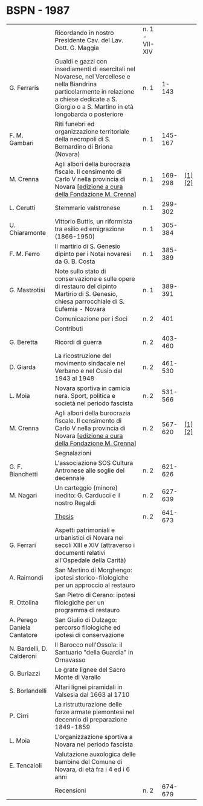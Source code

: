 # BSPN - 1987

<table>
    <tr>
        <td></td>
        <td>Ricordando in nostro Presidente Cav. del Lav. Dott. G. Maggia</td>
        <td>n. 1 - VII-XIV</td>
        <td></td>
    </tr>
    <tr>
        <td>G. Ferraris</td>
        <td>Gualdi e gazzi con insediamenti di esercitali nel Novarese, nel Vercellese e nella Biandrina particolarmente
            in relazione a chiese dedicate a S. Giorgio o a S. Martino in et&agrave; longobarda o posteriore
        </td>
        <td>n. 1</td>
        <td>1-143</td>
        <td></td>
    </tr>
    <tr>
        <td>F. M. Gambari</td>
        <td>Riti funebri ed organizzazione territoriale della necropoli di S. Bernardino di Briona (Novara)</td>
        <td>n. 1</td>
        <td>145-167</td>
        <td></td>
    </tr>
    <tr>
        <td>M. Crenna</td>
        <td>Agli albori della burocrazia fiscale. Il censimento di Carlo V nella provincia di Novara [<a
                href="http://progettofondazionedonmariocrenna.oneminutesite.it/files/2015/08/26/28-Carlo_V_-_Prima_e_Seconda_parte.pdf"
                target="_blank">edizione a cura della Fondazione M. Crenna</a>]
        </td>
        <td>n. 1</td>
        <td>169-298</td>
        <td>
            <a href="https://www.calameo.com/read/0047331285042afb75163">[1]</a>
            <a href="https://en.calameo.com/read/00473312870ac6fde31c0">[2]</a>
        </td>
    </tr>
    <tr>
        <td>L. Cerutti</td>
        <td>Stemmario valstronese</td>
        <td>n. 1</td>
        <td>299-302</td>
        <td></td>
    </tr>
    <tr>
        <td>U. Chiaramonte</td>
        <td>Vittorio Buttis, un riformista tra esilio ed emigrazione (1866-1950)</td>
        <td>n. 1</td>
        <td>305-384</td>
        <td></td>
    </tr>
    <tr>
        <td>F. M. Ferro</td>
        <td>Il martirio di S. Genesio dipinto per i Notai novaresi da G. B. Costa</td>
        <td>n. 1</td>
        <td>385-389</td>
        <td></td>
    </tr>
    <tr>
        <td>G. Mastrotisi</td>
        <td>Note sullo stato di conservazione e sulle opere di restauro del dipinto Martirio di S. Genesio, chiesa
            parrocchiale di S. Eufemia - Novara
        </td>
        <td>n. 1</td>
        <td>389-391</td>
        <td></td>
    </tr>
    <tr>
        <td></td>
        <td>Comunicazione per i Soci</td>
        <td>n. 2</td>
        <td>401</td>
        <td></td>
    </tr>
    <tr>
        <td></td>
        <td>Contributi</td>
        <td></td>
        <td></td>
    </tr>
    <tr>
        <td>G. Beretta</td>
        <td>Ricordi di guerra</td>
        <td>n. 2</td>
        <td>403-460</td>
        <td></td>
    </tr>
    <tr>
        <td>D. Giarda</td>
        <td>La ricostruzione del movimento sindacale nel Verbano e nel Cusio dal 1943 al 1948</td>
        <td>n. 2</td>
        <td>461-530</td>
        <td></td>
    </tr>
    <tr>
        <td>L. Moia</td>
        <td>Novara sportiva in camicia nera. Sport, politica e societ&agrave; nel periodo fascista</td>
        <td>n. 2</td>
        <td>531-566</td>
        <td></td>
    </tr>
    <tr>
        <td>M. Crenna</td>
        <td>Agli albori della burocrazia fiscale. Il censimento di Carlo V nella provincia di Novara [<a
                href="http://progettofondazionedonmariocrenna.oneminutesite.it/files/2015/08/26/28-Carlo_V_-_Prima_e_Seconda_parte.pdf#page=108"
                target="_blank">edizione a cura della Fondazione M. Crenna</a>]
        </td>
        <td>n. 2</td>
        <td>567-620</td>
        <td>
            <a href="https://www.calameo.com/read/0047331285042afb75163">[1]</a>
            <a href="https://en.calameo.com/read/00473312870ac6fde31c0">[2]</a>
        </td>
    </tr>
    <tr>
        <td></td>
        <td>Segnalazioni</td>
        <td></td>
        <td></td>
    </tr>
    <tr>
        <td>G. F. Bianchetti</td>
        <td>L'associazione SOS Cultura Antronese alle soglie del decennale</td>
        <td>n. 2</td>
        <td>621-626</td>
        <td></td>
    </tr>
    <tr>
        <td>M. Nagari</td>
        <td>Un carteggio (minore) inedito: G. Carducci e il nostro Regaldi</td>
        <td>n. 2</td>
        <td>627-639</td>
        <td></td>
    </tr>
    <tr>
        <td></td>
        <td><a href="http://www.ssno.it/BSPNo/bspn_thesis.html#1987">Thesis</a></td>
        <td>n. 2</td>
        <td>641-673</td>
        <td></td>
    </tr>
    <tr>
        <td>G. Ferrari</td>
        <td>Aspetti patrimoniali e urbanistici di Novara nei secoli XIII e XIV (attraverso i documenti relativi
            all'Ospedale della Carit&agrave;)
        </td>
        <td></td>
        <td></td>
    </tr>
    <tr>
        <td>A. Raimondi</td>
        <td>San Martino di Morghengo: ipotesi storico-filologiche per un approccio al restauro</td>
        <td></td>
        <td></td>
    </tr>
    <tr>
        <td>R. Ottolina</td>
        <td>San Pietro di Cerano: ipotesi filologiche per un programma di restauro</td>
        <td></td>
        <td></td>
    </tr>
    <tr>
        <td>A. Perego Daniela Cantatore</td>
        <td>San Giulio di Dulzago: percorso filologiche ed ipotesi di conservazione</td>
        <td></td>
        <td></td>
    </tr>
    <tr>
        <td>N. Bardelli, D. Calderoni</td>
        <td>Il Barocco nell'Ossola: il Santuario "della Guardia" in Ornavasso</td>
        <td></td>
        <td></td>
    </tr>
    <tr>
        <td>G. Burlazzi</td>
        <td>Le grate lignee del Sacro Monte di Varallo</td>
        <td></td>
        <td></td>
    </tr>
    <tr>
        <td>S. Borlandelli</td>
        <td>Altari lignei piramidali in Valsesia dal 1663 al 1710</td>
        <td></td>
        <td></td>
    </tr>
    <tr>
        <td>P. Cirri</td>
        <td>La ristrutturazione delle forze armate piemontesi nel decennio di preparazione 1849-1859</td>
        <td></td>
        <td></td>
    </tr>
    <tr>
        <td>L. Moia</td>
        <td>L'organizzazione sportiva a Novara nel periodo fascista</td>
        <td></td>
        <td></td>
    </tr>
    <tr>
        <td>E. Tencaioli</td>
        <td>Valutazione auxologica delle bambine del Comune di Novara, di et&agrave; fra i 4 ed i 6 anni</td>
        <td></td>
        <td></td>
    </tr>
    <tr>
        <td></td>
        <td>Recensioni</td>
        <td>n. 2</td>
        <td>674-679</td>
        <td></td>
    </tr>
</table>